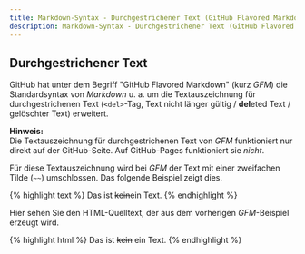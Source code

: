 ```yaml
---
title: Markdown-Syntax - Durchgestrichener Text (GitHub Flavored Markdown)
description: Markdown-Syntax - Durchgestrichener Text (GitHub Flavored Markdown)
---
```


## Durchgestrichener Text

GitHub hat unter dem Begriff "GitHub Flavored Markdown" (kurz *GFM*) die Standardsyntax von *Markdown* u. a. um die Textauszeichnung für durchgestrichenen Text (`<del>`-Tag, Text nicht länger gültig / **del**eted Text / gelöschter Text) erweitert. 

**Hinweis:**  
Die Textauszeichnung für durchgestrichenen Text von *GFM* funktioniert nur direkt auf der GitHub-Seite. Auf GitHub-Pages funktioniert sie *nicht*.

Für diese Textauszeichnung wird bei *GFM* der Text mit einer zweifachen Tilde (`~~`) umschlossen. Das folgende Beispiel zeigt dies.

{% highlight text %}
Das ist ~~kein~~ein Text.
{% endhighlight %}

Hier sehen Sie den HTML-Quelltext, der aus dem vorherigen *GFM*-Beispiel erzeugt wird.

{% highlight html %}
Das ist <del>kein</del> ein Text.
{% endhighlight %}
